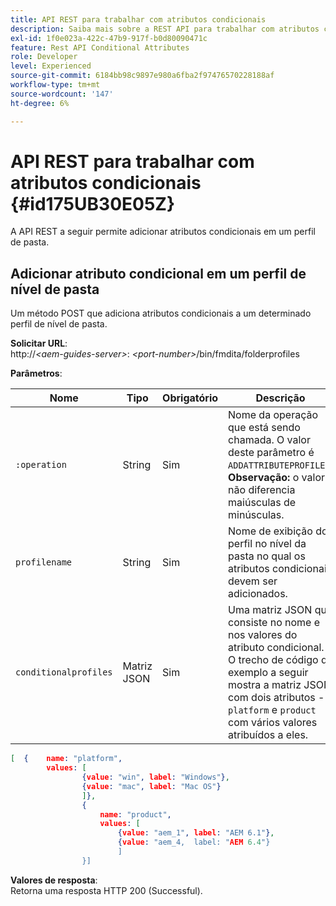 ```yaml
---
title: API REST para trabalhar com atributos condicionais
description: Saiba mais sobre a REST API para trabalhar com atributos condicionais
exl-id: 1f0e023a-422c-47b9-917f-b0d80090471c
feature: Rest API Conditional Attributes
role: Developer
level: Experienced
source-git-commit: 6184bb98c9897e980a6fba2f97476570228188af
workflow-type: tm+mt
source-wordcount: '147'
ht-degree: 6%

---
```


# API REST para trabalhar com atributos condicionais {#id175UB30E05Z}

A API REST a seguir permite adicionar atributos condicionais em um perfil de pasta.

## Adicionar atributo condicional em um perfil de nível de pasta

Um método POST que adiciona atributos condicionais a um determinado perfil de nível de pasta.

**Solicitar URL**:\
http://*&lt;aem-guides-server\>*: *&lt;port-number\>*/bin/fmdita/folderprofiles

**Parâmetros**:

| Nome | Tipo | Obrigatório | Descrição |
|----|----|--------|-----------|
| `:operation` | String | Sim | Nome da operação que está sendo chamada. O valor deste parâmetro é ``ADDATTRIBUTEPROFILES``. <br> **Observação:** o valor não diferencia maiúsculas de minúsculas. |
| `profilename` | String | Sim | Nome de exibição do perfil no nível da pasta no qual os atributos condicionais devem ser adicionados. |
| `conditionalprofiles` | Matriz JSON | Sim | Uma matriz JSON que consiste no nome e nos valores do atributo condicional. O trecho de código de exemplo a seguir mostra a matriz JSON com dois atributos - `platform` e `product` com vários valores atribuídos a eles. |

```JSON
[  {    name: "platform",    
        values: [       
                {value: "win", label: "Windows"},       
                {value: "mac", label: "Mac OS"}    
                ]},
                {    
                    name: "product",    
                    values: [      
                        {value: "aem_1", label: "AEM 6.1"},     
                        {value: "aem_4,  label: "AEM 6.4"}  
                        ]  
                }]
```

**Valores de resposta**:\
Retorna uma resposta HTTP 200 \(Successful\).
